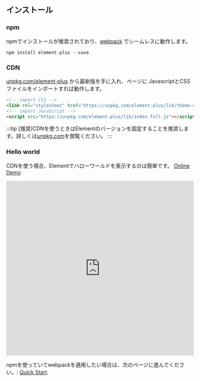 ## インストール

### npm
npmでインストールが推奨されており、[webpack](https://webpack.js.org/) でシームレスに動作します。

```shell
npm install element-plus --save
```

### CDN

[unpkg.com/element-plus](https://unpkg.com/element-plus/) から最新版を手に入れ、ページに JavascriptとCSSファイルをインポートすれば動作します。

```html
<!-- import CSS -->
<link rel="stylesheet" href="https://unpkg.com/element-plus/lib/theme-chalk/index.css">
<!-- import JavaScript -->
<script src="https://unpkg.com/element-plus/lib/index.full.js"></script>
```

:::tip
[推奨]CDNを使うときはElementのバージョンを固定することを推奨します。詳しくは[unpkg.com](https://unpkg.com)を御覧ください。
:::

### Hello world
CDNを使う場合、Elementでハローワールドを表示するのは簡単です。 [Online Demo](https://codepen.io/iamkun/pen/YzWMaVr)

<iframe height="469" style="width: 100%;" scrolling="no" title="YzWMaVr" src="https://codepen.io/iamkun/embed/YzWMaVr?height=469&theme-id=light&default-tab=html,result" frameborder="no" loading="lazy" allowtransparency="true" allowfullscreen="true">
  See the Pen <a href='https://codepen.io/iamkun/pen/YzWMaVr'>YzWMaVr</a> by iamkun
  (<a href='https://codepen.io/iamkun'>@iamkun</a>) on <a href='https://codepen.io'>CodePen</a>.
</iframe>

npmを使っていてwebpackを適用したい場合は、次のページに進んでください。: [Quick Start](/#/jp/component/quickstart).
